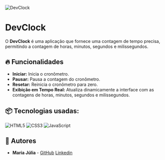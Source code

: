 ![DevClock](https://github.com/MariaJuliaAS/DevClock/assets/145461566/33d200f9-fa0c-4201-944f-2188c26f068f)


# DevClock

O **DevClock** é uma aplicação que fornece uma contagem de tempo precisa, permitindo a contagem de horas, minutos, segundos e milissegundos.

## 🔥 Funcionalidades

- **Iniciar:** Inicia o cronômetro.
- **Pausar:** Pausa a contagem do cronômetro.
- **Resetar:** Reinicia o cronômetro para zero.
- **Exibição em Tempo Real:** Atualiza dinamicamente a interface com as contagens de horas, minutos, segundos e milissegundos.

## 📦 Tecnologias usadas:

![HTML5](https://img.shields.io/badge/html5-%23E34F26.svg?style=for-the-badge&logo=html5&logoColor=white)
![CSS3](https://img.shields.io/badge/css3-%231572B6.svg?style=for-the-badge&logo=css3&logoColor=white)
![JavaScript](https://img.shields.io/badge/javascript-%23323330.svg?style=for-the-badge&logo=javascript&logoColor=%23F7DF1E)

## 👷 Autores

* **Maria Júlia** - [GitHub](https://github.com/MariaJuliaAS) [Linkedin](https://www.linkedin.com/in/maria-j%C3%BAlia-39481a292/)
